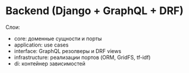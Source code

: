 # Backend (Django + GraphQL + DRF)

Слои:
- core: доменные сущности и порты
- application: use cases
- interface: GraphQL резолверы и DRF views
- infrastructure: реализации портов (ORM, GridFS, tf-idf)
- di: контейнер зависимостей
